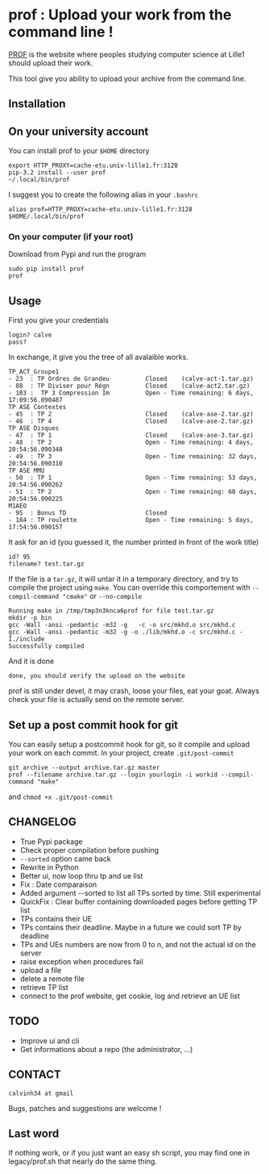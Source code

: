 prof : Upload your work from the command line !
===============================================

[PROF] is the website where peoples studying computer science at Lille1 should upload their work.

This tool give you ability to upload your archive from the command line.

## Installation

## On your university account

You can install prof to your ``$HOME`` directory

    export HTTP_PROXY=cache-etu.univ-lille1.fr:3128
    pip-3.2 install --user prof
    ~/.local/bin/prof

I suggest you to create the following alias in your ``.bashrc``

    alias prof=HTTP_PROXY=cache-etu.univ-lille1.fr:3128 $HOME/.local/bin/prof

### On your computer (if your root)

Download from Pypi and run the program

    sudo pip install prof
    prof

## Usage

First you give your credentials

    login? calve
    pass?


In exchange, it give you the tree of all avalaible works.

    TP_ACT_Groupe1
    - 23  : TP Ordres de Grandeu          Closed    (calve-act-1.tar.gz)
    - 88  : TP Diviser pour Régn          Closed    (calve-act2.tar.gz)
    - 103 :  TP 3 Compression Im          Open - Time remaining: 6 days, 17:09:56.090487
    TP ASE Contextes
    - 45  : TP 2                          Closed    (calve-ase-2.tar.gz)
    - 46  : TP 4                          Closed    (calve-ase-2.tar.gz)
    TP ASE Disques
    - 47  : TP 1                          Closed    (calve-ase-3.tar.gz)
    - 48  : TP 2                          Open - Time remaining: 4 days, 20:54:56.090348
    - 49  : TP 3                          Open - Time remaining: 32 days, 20:54:56.090310
    TP ASE MMU
    - 50  : TP 1                          Open - Time remaining: 53 days, 20:54:56.090262
    - 51  : TP 2                          Open - Time remaining: 60 days, 20:54:56.090225
    M1AEO
    - 95  : Bonus TD                      Closed
    - 184 : TP roulette                   Open - Time remaining: 5 days, 17:54:56.090157


It ask for an id (you guessed it, the number printed in front of the work title)

    id? 95
    filename? test.tar.gz

If the file is a ``tar.gz``, it will untar it in a temporary directory, and try to compile the project using ``make``. You can override this comportement with ``--compil-command "cmake"`` or ``--no-compile``

    Running make in /tmp/tmp3n3knca6prof for file test.tar.gz
    mkdir -p bin
    gcc -Wall -ansi -pedantic -m32 -g   -c -o src/mkhd.o src/mkhd.c
    gcc -Wall -ansi -pedantic -m32 -g -o ./lib/mkhd.o -c src/mkhd.c -I./include
    Successfully compiled

And it is done

    done, you should verify the upload on the website

prof is still under devel, it may crash, loose your files, eat your goat.
Always check your file is actually send on the remote server.

[PROF]: https://prof.fil.univ-lille1.fr


## Set up a post commit hook for git

You can easily setup a postcommit hook for git, so it compile and upload your work on each commit.
In your project, create ``.git/post-commit``

    git archive --output archive.tar.gz master
    prof --filename archive.tar.gz --login yourlogin -i workid --compil-command "make"

and ``chmod +x .git/post-commit``

## CHANGELOG

 - True Pypi package
 - Check proper compilation before pushing
 - ``--sorted`` option came back
 - Rewrite in Python
 - Better ui, now loop thru tp and ue list
 - Fix : Date comparaison
 - Added argument --sorted to list all TPs sorted by time. Still experimental
 - QuickFix : Clear buffer containing downloaded pages before getting TP list
 - TPs contains their UE
 - TPs contains their deadline. Maybe in a future we could sort TP by deadline
 - TPs and UEs numbers are now from 0 to n, and not the actual id on the server
 - raise exception when procedures fail
 - upload a file
 - delete a remote file
 - retrieve TP list
 - connect to the prof website, get cookie, log and retrieve an UE list

## TODO

  - Improve ui and cli
  - Get informations about a repo (the administrator, ...)

## CONTACT

    calvinh34 at gmail

Bugs, patches and suggestions are welcome !

## Last word

If nothing work, or if you just want an easy sh script, you may find one in legacy/prof.sh that nearly do the same thing.
